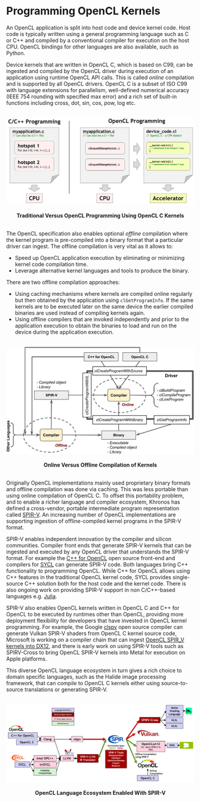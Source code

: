 # Programming OpenCL Kernels

An OpenCL application is split into host code and device kernel code. Host code is typically written using a general programming language such as C or C++ and compiled by a conventional compiler for execution on the host CPU. OpenCL bindings for other languages are also available, such as Python.

Device kernels that are written in OpenCL C, which is based on C99, can be ingested and compiled by the OpenCL driver during execution of an application using runtime OpenCL API calls. This is called *online* compilation and is supported by all OpenCL drivers. OpenCL C is a subset of ISO C99 with language extensions for parallelism, well-defined numerical accuracy (IEEE 754 rounding with specified max error) and a rich set of built-in functions including cross, dot, sin, cos, pow, log etc.

<p align="center">
<br>
<img src="../images/opencl_kernels.jpg" width=800 >
<br> <br>
  <b>Traditional Versus OpenCL Programming Using OpenCL C Kernels</b>
<br> <br>
</p>

The OpenCL specification also enables optional *offline* compilation where the kernel program is pre-compiled into a binary format that a particular driver can ingest. The offline compilation is very vital as it allows to:
- Speed up OpenCL application execution by eliminating or minimizing kernel code compilation time.
- Leverage alternative kernel languages and tools to produce the binary.

There are two offline compilation approaches:
- Using caching mechanisms where kernels are compiled online regularly but then obtained by the application using `clGetProgramInfo`. If the same kernels are to be executed later on the same device the earlier compiled binaries are used instead of compiling kernels again.
- Using offline compilers that are invoked independently and prior to the application execution to obtain the binaries to load and run on the device during the application execution.

<p align="center">
<br>
<img src="../images/online_vs_offline_comp.jpg">
<br> <br>
  <b>Online Versus Offline Compilation of Kernels</b>
<br> <br>
</p>

Originally OpenCL implementations mainly used proprietary binary formats and offline compilation was done via caching. This was less portable than using online compilation of OpenCL C. To offset this portability problem, and to enable a richer language and compiler ecosystem, Khronos has defined a cross-vendor, portable intermediate program representation called [SPIR-V](https://www.khronos.org/spir/). An increasing number of OpenCL implementations are supporting ingestion of offline-compiled kernel programs in the SPIR-V format.

SPIR-V enables independent innovation by the compiler and silicon communities. Compiler front ends that generate SPIR-V kernels that can be ingested and executed by any OpenCL driver that understands the SPIR-V format. For example the  [C++ for OpenCL](cpp_for_opencl.md) open source front-end and compilers for [SYCL](https://www.khronos.org/sycl/) can generate SPIR-V code. Both languages bring C++ functionality to programming OpenCL. While C++ for OpenCL allows using C++ features in the traditional OpenCL kernel code, SYCL provides single-source C++ solution both for the host code and the kernel code. There is also ongoing work on providing SPIR-V support in non C/C++-based languages e.g. [Julia](https://github.com/JuliaGPU/GPUCompiler.jl).


SPIR-V also enables OpenCL kernels written in OpenCL C and C++ for OpenCL to be executed by runtimes other than OpenCL, providing more deployment flexibility for developers that have invested in OpenCL kernel programming. For example, the Google [clspv](https://github.com/google/clspv) open source compiler can generate Vulkan SPIR-V shaders from OpenCL C kernel source code, Microsoft is working on a compiler chain that can ingest [OpenCL SPIR_V kernels into DX12](https://github.com/microsoft/OpenCLOn12), and there is early work on using SPIR-V tools such as SPIRV-Cross to bring OpenCL SPIR-V kernels into Metal for execution on Apple platforms.

This diverse OpenCL language ecosystem in turn gives a rich choice to domain specific languages, such as the Halide image processing framework, that can compile to OpenCL C kernels either using source-to-source translations or generating SPIR-V.

<p align="center">
<br>
<img src="../images/opencl_and_spirv.jpg" width=800 >
<br> <br>
  <b>OpenCL Language Ecosystem Enabled With SPIR-V</b>
<br> <br>
</p>
